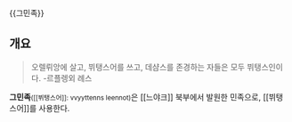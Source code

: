 {{그민족}}

## 개요
>  오렐뤼앙에 살고, 뷔탱스어를 쓰고, 데샴스를 존경하는 자들은 모두 뷔탱스인이다. 
> -르플렝외 례스

**그민족**<small>([[뷔탱스어]]: vvyyttenns leennot)</small>은 [[느야크]] 북부에서 발원한 민족으로, [[뷔탱스어]]를 사용한다.
